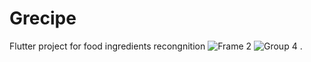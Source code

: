 # Grecipe
Flutter project for food ingredients recongnition
![Frame 2](https://user-images.githubusercontent.com/36729917/172446955-c683794d-9835-4be4-bba5-3670db648d38.png)
![Group 4](https://user-images.githubusercontent.com/36729917/166480287-94ff0edd-11b3-4b8e-ae62-d3aadcab9369.png)
.
